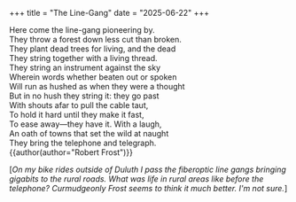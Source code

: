 +++
title = "The Line-Gang"
date = "2025-06-22"
+++

Here come the line-gang pioneering by.  
They throw a forest down less cut than broken.  
They plant dead trees for living, and the dead  
They string together with a living thread.  
They string an instrument against the sky  
Wherein words whether beaten out or spoken  
Will run as hushed as when they were a thought  
But in no hush they string it: they go past  
With shouts afar to pull the cable taut,  
To hold it hard until they make it fast,  
To ease away—they have it. With a laugh,  
An oath of towns that set the wild at naught  
They bring the telephone and telegraph.  
{{author(author="Robert Frost")}}

[*On my bike rides outside of Duluth I pass the fiberoptic line gangs bringing
gigabits to the rural roads. What was life in rural areas like before the
telephone? Curmudgeonly Frost seems to think it much better. I'm not sure.*]

